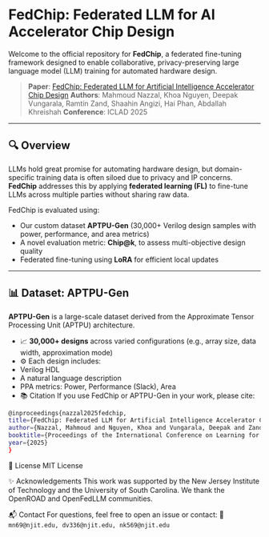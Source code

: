 # FedChip: Federated LLM for AI Accelerator Chip Design

Welcome to the official repository for **FedChip**, a federated fine-tuning framework designed to enable collaborative, privacy-preserving large language model (LLM) training for automated hardware design.

> **Paper**: [FedChip: Federated LLM for Artificial Intelligence Accelerator Chip Design](https://iclad.ai/accepted-papers)
> **Authors**: Mahmoud Nazzal, Khoa Nguyen, Deepak Vungarala, Ramtin Zand, Shaahin Angizi, Hai Phan, Abdallah Khreishah
> **Conference**: ICLAD 2025

---

## 🔍 Overview

LLMs hold great promise for automating hardware design, but domain-specific training data is often siloed due to privacy and IP concerns. **FedChip** addresses this by applying **federated learning (FL)** to fine-tune LLMs across multiple parties without sharing raw data.

FedChip is evaluated using:
- Our custom dataset **APTPU-Gen** (30,000+ Verilog design samples with power, performance, and area metrics)
- A novel evaluation metric: **Chip@k**, to assess multi-objective design quality
- Federated fine-tuning using **LoRA** for efficient local updates

---

## 📊 Dataset: APTPU-Gen

**APTPU-Gen** is a large-scale dataset derived from the Approximate Tensor Processing Unit (APTPU) architecture.

- 📈 **30,000+ designs** across varied configurations (e.g., array size, data width, approximation mode)
- ⚙️ Each design includes:
- Verilog HDL
- A natural language description
- PPA metrics: Power, Performance (Slack), Area
- 📚 Citation
If you use FedChip or APTPU-Gen in your work, please cite:
```bash
@inproceedings{nazzal2025fedchip,
title={FedChip: Federated LLM for Artificial Intelligence Accelerator Chip Design},
author={Nazzal, Mahmoud and Nguyen, Khoa and Vungarala, Deepak and Zand, Ramtin and Angizi, Shaahin and Phan, Hai and Khreishah, Abdallah},
booktitle={Proceedings of the International Conference on Learning for Automated Design (ICLAD)},
year={2025}
}
```

🔐 License
MIT License


✨ Acknowledgements
This work was supported by the New Jersey Institute of Technology and the University of South Carolina. We thank the OpenROAD and OpenFedLLM communities.


📬 Contact
For questions, feel free to open an issue or contact:
📧 ```mn69@njit.edu, dv336@njit.edu, nk569@njit.edu```

